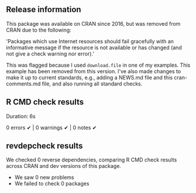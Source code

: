 ## Release information

This package was available on CRAN since 2016, but was removed from CRAN due to the following:

'Packages which use Internet resources should fail gracefully with an informative message
if the resource is not available or has changed (and not give a check warning nor error).'

This was flagged because I used `download.file` in one of my examples. This example has been removed from this version. I've also made changes to make it up to current standards, e.g., adding a NEWS.md file and this cran-comments.md file, and also running all standard checks.

## R CMD check results

Duration: 6s

0 errors ✔ | 0 warnings ✔ | 0 notes ✔

## revdepcheck results

We checked 0 reverse dependencies, comparing R CMD check results across CRAN and dev versions of this package.

 * We saw 0 new problems
 * We failed to check 0 packages


